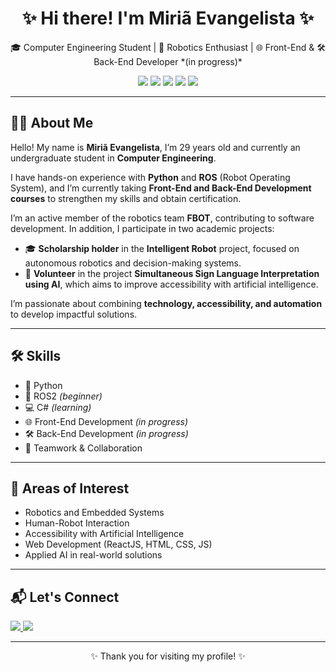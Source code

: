 <h1 align="center">✨ Hi there! I'm Miriã Evangelista ✨</h1>

<p align="center">
  🎓 Computer Engineering Student | 🤖 Robotics Enthusiast | 🌐 Front-End & 🛠️ Back-End Developer *(in progress)*
</p>

<p align="center">
  <img src="https://img.shields.io/badge/Python-3670A0?style=for-the-badge&logo=python&logoColor=white"/>
  <img src="https://img.shields.io/badge/ROS-22314E?style=for-the-badge&logo=ros&logoColor=white"/>
  <img src="https://img.shields.io/badge/C%23-239120?style=for-the-badge&logo=c-sharp&logoColor=white"/>
  <img src="https://img.shields.io/badge/Front--End-FF6F61?style=for-the-badge&logo=html5&logoColor=white"/>
  <img src="https://img.shields.io/badge/Back--End-6E57E0?style=for-the-badge&logo=node.js&logoColor=white"/>
</p>

---

## 🙋‍♀️ About Me

Hello! My name is **Miriã Evangelista**, I’m 29 years old and currently an undergraduate student in **Computer Engineering**.

I have hands-on experience with **Python** and **ROS** (Robot Operating System), and I’m currently taking **Front-End and Back-End Development courses** to strengthen my skills and obtain certification.

I’m an active member of the robotics team **FBOT**, contributing to software development. In addition, I participate in two academic projects:

- 🎓 **Scholarship holder** in the **Intelligent Robot** project, focused on autonomous robotics and decision-making systems.
- 🤝 **Volunteer** in the project **Simultaneous Sign Language Interpretation using AI**, which aims to improve accessibility with artificial intelligence.

I’m passionate about combining **technology, accessibility, and automation** to develop impactful solutions.

---

## 🛠️ Skills

- 🐍 Python  
- 🤖 ROS2 *(beginner)*  
- 💻 C# *(learning)*  
- 🌐 Front-End Development *(in progress)*  
- 🛠️ Back-End Development *(in progress)*  
- 👥 Teamwork & Collaboration  

---

## 🎯 Areas of Interest

- Robotics and Embedded Systems  
- Human-Robot Interaction  
- Accessibility with Artificial Intelligence  
- Web Development (ReactJS, HTML, CSS, JS)  
- Applied AI in real-world solutions  

---

## 📬 Let's Connect

<p>
  <a href="https://www.linkedin.com/in/miri%C3%A3-evangelista/" target="_blank">
    <img src="https://img.shields.io/badge/LinkedIn-blue?style=for-the-badge&logo=linkedin&logoColor=white"/>
  </a>
  <a href="mailto:evangelista@furg.br">
    <img src="https://img.shields.io/badge/Gmail-D14836?style=for-the-badge&logo=gmail&logoColor=white"/>
  </a>
</p>

---

<p align="center">✨ Thank you for visiting my profile! ✨</p>
